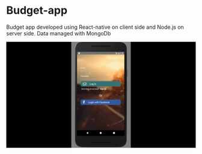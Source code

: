 # Budget-app
Budget app developed using React-native on client side and Node.js on server side. Data managed with MongoDb

![alt text](https://github.com/andihaskel/Budget-app/blob/master/budget-app.gif)
